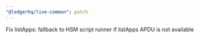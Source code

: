 ```yaml
---
"@ledgerhq/live-common": patch
---
```


Fix listApps: fallback to HSM script runner if listApps APDU is not available
